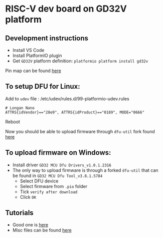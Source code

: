 # RISC-V dev board on GD32V platform

## Development instructions

* Install VS Code
* Install PlatformIO plugin
* Get `GD32V` platform definition: `platformio platform install gd32v`

Pin map can be found [here](https://longan.sipeed.com/en/)

## To setup DFU for Linux:

Add to `udev` file : /etc/udev/rules.d/99-platformio-udev.rules

```
# Longan Nano
ATTRS{idVendor}=="28e9", ATTRS{idProduct}=="0189", MODE="0666"
```

Reboot

Now you should be able to upload firmware through `dfu-util` fork found [here](https://www.susa.net/wordpress/2019/10/longan-nano-gd32vf103/)

## To upload firmware on Windows:

* Install driver `GD32 MCU Dfu Drivers_v1.0.1.2316`
* The only way to upload firmware is through a forked `dfu-util` that can be found in `GD32 MCU Dfu Tool_v3.8.1.5784`
    * Select DFU device
    * Select firmware from `.pio` folder
    * Tick `verify after download`
    * Click `OK`

## Tutorials

* Good one is [here](https://www.susa.net/wordpress/2019/10/longan-nano-gd32vf103/)
* Misc files can be found [here](http://dl.sipeed.com/LONGAN/Nano/Tools)
